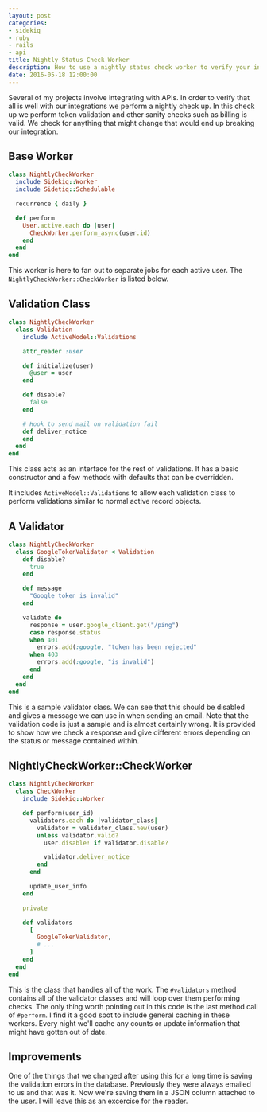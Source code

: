 ```yaml
---
layout: post
categories:
- sidekiq
- ruby
- rails
- api
title: Nightly Status Check Worker
description: How to use a nightly status check worker to verify your integration is still valid.
date: 2016-05-18 12:00:00
---
```


Several of my projects involve integrating with APIs. In order to verify that all is well with our integrations we perform a nightly check up. In this check up we perform token validation and other sanity checks such as billing is valid. We check for anything that might change that would end up breaking our integration.

## Base Worker

```ruby
class NightlyCheckWorker
  include Sidekiq::Worker
  include Sidetiq::Schedulable

  recurrence { daily }

  def perform
    User.active.each do |user|
      CheckWorker.perform_async(user.id)
    end
  end
end
```

This worker is here to fan out to separate jobs for each active user. The `NightlyCheckWorker::CheckWorker` is listed below.

## Validation Class

```ruby
class NightlyCheckWorker
  class Validation
    include ActiveModel::Validations

    attr_reader :user

    def initialize(user)
      @user = user
    end

    def disable?
      false
    end

    # Hook to send mail on validation fail
    def deliver_notice
    end
  end
end
```

This class acts as an interface for the rest of validations. It has a basic constructor and a few methods with defaults that can be overridden.

It includes `ActiveModel::Validations` to allow each validation class to perform validations similar to normal active record objects.

## A Validator

```ruby
class NightlyCheckWorker
  class GoogleTokenValidator < Validation
    def disable?
      true
    end

    def message
      "Google token is invalid"
    end

    validate do
      response = user.google_client.get("/ping")
      case response.status
      when 401
        errors.add(:google, "token has been rejected"
      when 403
        errors.add(:google, "is invalid")
      end
    end
  end
end
```

This is a sample validator class. We can see that this should be disabled and gives a message we can use in when sending an email. Note that the validation code is just a sample and is almost certainly wrong. It is provided to show how we check a response and give different errors depending on the status or message contained within.

## NightlyCheckWorker::CheckWorker

```ruby
class NightlyCheckWorker
  class CheckWorker
    include Sidekiq::Worker

    def perform(user_id)
      validators.each do |validator_class|
        validator = validator_class.new(user)
        unless validator.valid?
          user.disable! if validator.disable?

          validator.deliver_notice
        end
      end

      update_user_info
    end

    private

    def validators
      [
        GoogleTokenValidator,
        # ...
      ]
    end
  end
end
```

This is the class that handles all of the work. The `#validators` method contains all of the validator classes and will loop over them performing checks. The only thing worth pointing out in this code is the last method call of `#perform`. I find it a good spot to include general caching in these workers. Every night we'll cache any counts or update information that might have gotten out of date.

## Improvements

One of the things that we changed after using this for a long time is saving the validation errors in the database. Previously they were always emailed to us and that was it. Now we're saving them in a JSON column attached to the user. I will leave this as an excercise for the reader.

